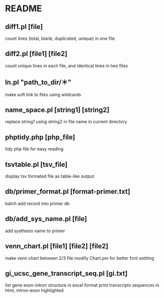 # README

## diff1.pl [file]
count lines (total, blank, duplicated, unique) in one file

## diff2.pl [file1] [file2]
count unique lines in each file, and identical lines in two files

## ln.pl "path_to_dir/＊"
make soft link to files using wildcards

## name_space.pl [string1] [string2]
replace string1 using string2 in file name in current directory

## phptidy.php [php_file]
tidy php file for easy reading

## tsvtable.pl [tsv_file]
display tsv formated file as table-like output

## db/primer_format.pl [format-primer.txt]
batch add record into primer db

## db/add_sys_name.pl [file]
add systhesis name to primer

## venn_chart.pl [file1] [file2] [file2]
make venn chart between 2/3 file
modify Chart.pm for better font settting

## gi_ucsc_gene_transcript_seq.pl [gi.txt]
list gene exon-intron structure in excel format
print transcripts sequences in html, intron-exon highlighted
